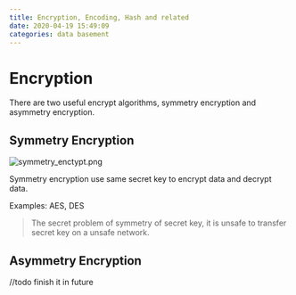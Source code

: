 ```yaml
---
title: Encryption, Encoding, Hash and related
date: 2020-04-19 15:49:09
categories: data basement
---
```


# Encryption

There are two useful encrypt algorithms, symmetry encryption and asymmetry encryption.

## Symmetry Encryption

![symmetry_enctypt.png](https://i.loli.net/2020/04/19/h5kJGc4peL6i7xS.png)

Symmetry encryption use same secret key to encrypt data and decrypt data.

Examples: AES, DES

> The secret problem of symmetry of secret key, it is unsafe to transfer secret key on a unsafe network.

## Asymmetry Encryption


//todo finish it in future





